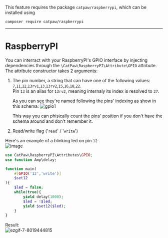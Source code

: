 This feature requires the package `catpaw/raspberrypi`, which can be installed using<br/>
```
composer require catpaw/raspberrypi
```
<hr/>

# RaspberryPI

You can interract with your RaspberryPI's GPIO interface by injecting dependencies through the `\CatPaw\RaspberryPI\Attribute\GPIO` attribute.<br/>
The attribute constructor takes 2 arguments:

1. The pin number, a string that can have one of the following values: `7`,`11`,`12`,`13rv1`,`13`,`13rv2`,`15`,`16`,`18`,`22`.<br/>
Pin `13` is an alias for `13rv2`, meaning internaly its index is resolved to `27`.

    As you can see they're named following the pins' indexing as show in this schema:
    ![gpio1](https://user-images.githubusercontent.com/6891346/152225115-782f0313-d525-4d5f-9b5c-cecd32fdd865.png)

    This way you can phisically count the pins' position if you don't have the schema around and don't remember it.
2. Read/write flag ('`read`' / '`write`')

Here's an example of a blinking led on pin `12`<br/>
![image](https://user-images.githubusercontent.com/6891346/152228030-7d1f5cba-6308-42be-bc14-c62df1a81554.png)

```php
use CatPaw\RaspberryPI\Attributes\GPIO;
use function Amp\delay;

function main(
    #[GPIO('12','write')]
    $set12
){
    $led = false;
    while(true){
        yield delay(1000);
        $led = !$led;
        yield $set12($led);
    }
}
```

Result:<br/>
![ezgif-7-8019444815](https://user-images.githubusercontent.com/6891346/152222230-e504eaa4-e014-4c91-ae56-3d4376b1d3d2.gif)
